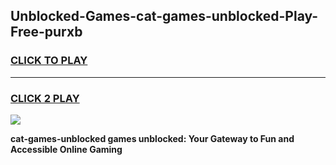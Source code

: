 
## Unblocked-Games-cat-games-unblocked-Play-Free-purxb
<h3>
<a href="https://premium76.site?title=cat-games-unblocked&ref=22A">CLICK TO PLAY</a></h3>
<hr>

<h3>
<a href="https://premium76.site?title=cat-games-unblocked&ref=22A">CLICK 2 PLAY</a>
  
</h3>

<a href="https://premium76.site?title=cat-games-unblocked&ref=22A"><img src="https://clearcache.store/games.png"></a>


**cat-games-unblocked games unblocked: Your Gateway to Fun and Accessible Online Gaming**

